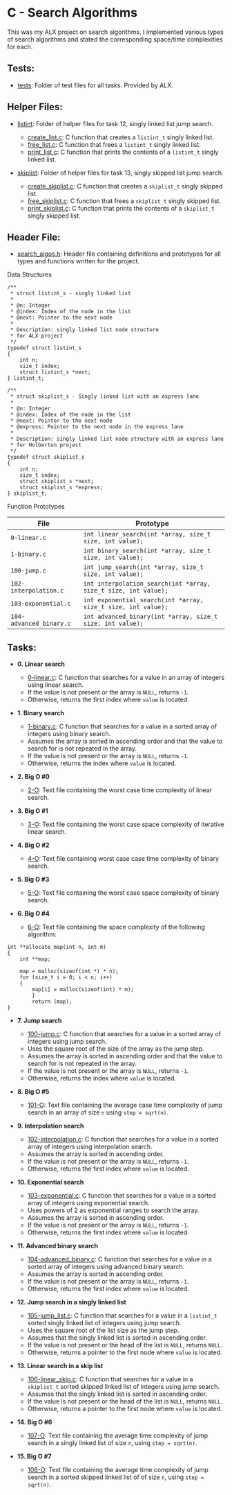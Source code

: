 # C - Search Algorithms

This was my ALX project on search algorithms. I implemented
various types of search algorithms and stated the corresponding space/time
complexities for each.

## Tests:

- [tests](./tests): Folder of test files for all tasks. Provided by ALX.

## Helper Files:

- [listint](./listint): Folder of helper files for task 12, singly linked list
  jump search.

  - [create_list.c](./listint/create_list.c): C function that creates a `listint_t`
    singly linked list.
  - [free_list.c](./listint/free_list.c): C function that frees a `listint_t`
    singly linked list.
  - [print_list.c](./listint/print_list.c): C function that prints the contents
    of a `listint_t` singly linked list.

- [skiplist](./skiplist): Folder of helper files for task 13, singly skipped list
  jump search.
  - [create_skiplist.c](./skiplist/create_skiplist.c): C function that creates
    a `skiplist_t` singly skipped list.
  - [free_skiplist.c](./skiplist/free_skiplist.c): C function that frees a
    `skiplist_t` singly skipped list.
  - [print_skiplist.c](./skiplist/print_skiplist.c): C function that prints the
    contents of a `skiplist_t` singly skipped list.

## Header File:

- [search_algos.h](./search_algos.h): Header file containing definitions and
  prototypes for all types and functions written for the project.

Data Structures

```
/**
 * struct listint_s - singly linked list
 *
 * @n: Integer
 * @index: Index of the node in the list
 * @next: Pointer to the next node
 *
 * Description: singly linked list node structure
 * for ALX project
 */
typedef struct listint_s
{
    int n;
    size_t index;
    struct listint_s *next;
} listint_t;

/**
 * struct skiplist_s - Singly linked list with an express lane
 *
 * @n: Integer
 * @index: Index of the node in the list
 * @next: Pointer to the next node
 * @express: Pointer to the next node in the express lane
 *
 * Description: singly linked list node structure with an express lane
 * for Holberton project
 */
typedef struct skiplist_s
{
    int n;
    size_t index;
    struct skiplist_s *next;
    struct skiplist_s *express;
} skiplist_t;
```

Function Prototypes

| File                    | Prototype                                                       |
| ----------------------- | --------------------------------------------------------------- |
| `0-linear.c`            | `int linear_search(int *array, size_t size, int value);`        |
| `1-binary.c`            | `int binary_search(int *array, size_t size, int value);`        |
| `100-jump.c`            | `int jump_search(int *array, size_t size, int value);`          |
| `102-interpolation.c`   | `int interpolation_search(int *array, size_t size, int value);` |
| `103-exponential.c`     | `int exponential_search(int *array, size_t size, int value);`   |
| `104-advanced_binary.c` | `int advanced_binary(int *array, size_t size, int value);`      |

## Tasks:

- **0. Linear search**

  - [0-linear.c](./0-linear.c): C function that searches for a value in an array
    of integers using linear search.
  - If the value is not present or the array is `NULL`, returns `-1`.
  - Otherwise, returns the first index where `value` is located.

- **1. Binary search**

  - [1-binary.c](./1-binary.c): C function that searches for a value in a sorted
    array of integers using binary search.
  - Assumes the array is sorted in ascending order and that the value to search
    for is not repeated in the array.
  - If the value is not present or the array is `NULL`, returns `-1`.
  - Otherwise, returns the index where `value` is located.

- **2. Big O #0**

  - [2-O](./2-O): Text file containing the worst case time complexity of linear
    search.

- **3. Big O #1**

  - [3-O](./3-O): Text file containing the worst case space complexity of
    iterative linear search.

- **4. Big O #2**

  - [4-O](./4-O): Text file containing worst case case time complexity
    of binary search.

- **5. Big O #3**

  - [5-O](./5-O): Text file containing the worst case space complexity
    of binary search.

- **6. Big O #4**
  - [6-O](./6-O): Text file containing the space complexity of the following algorithm:

```
int **allocate_map(int n, int m)
{
    int **map;

    map = malloc(sizeof(int *) * n);
    for (size_t i = 0; i < n; i++)
    {
        map[i] = malloc(sizeof(int) * m);
		}
		return (map);
}
```

- **7. Jump search**

  - [100-jump.c](./100-jump.c): C function that searches for a value in a
    sorted array of integers using jump search.
  - Uses the square root of the size of the array as the jump step.
  - Assumes the array is sorted in ascending order and that the value to search
    for is not repeated in the array.
  - If the value is not present or the array is `NULL`, returns `-1`.
  - Otherwise, returns the index where `value` is located.

- **8. Big O #5**

  - [101-O](./101-O): Text file containing the average case time complexity of
    jump search in an array of size `n` using `step = sqrt(n)`.

- **9. Interpolation search**

  - [102-interpolation.c](./102-interpolation.c): C function that searches for
    a value in a sorted array of integers using interpolation search.
  - Assumes the array is sorted in ascending order.
  - If the value is not present or the array is `NULL`, returns `-1`.
  - Otherwise, returns the first index where `value` is located.

- **10. Exponential search**

  - [103-exponential.c](./103-exponential.c): C function that searches for a
    value in a sorted array of integers using exponential search.
  - Uses powers of 2 as exponential ranges to search the array.
  - Assumes the array is sorted in ascending order.
  - If the value is not present or the array is `NULL`, returns `-1`.
  - Otherwise, returns the first index where `value` is located.

- **11. Advanced binary search**

  - [104-advanced_binary.c](./104-advanced_binary.c): C function that searches
    for a value in a sorted array of integers using advanced binary search.
  - Assumes the array is sorted in ascending order.
  - If the value is not present or the array is `NULL`, returns `-1`.
  - Otherwise, returns the first index where `value` is located.

- **12. Jump search in a singly linked list**

  - [105-jump_list.c](./105-jump_list.c): C function that searches for a value
    in a `listint_t` sorted singly linked list of integers using jump search.
  - Uses the square root of the list size as the jump step.
  - Assumes that the singly linked list is sorted in ascending order.
  - If the value is not present or the head of the list is `NULL`, returns `NULL`.
  - Otherwise, returns a pointer to the first node where `value` is located.

- **13. Linear search in a skip list**

  - [106-linear_skip.c](./106-linear_skip.c): C function that searches for a value
    in a `skiplist_t` sorted skipped linked list of integers using jump search.
  - Assumes that the singly linked list is sorted in ascending order.
  - If the value is not present or the head of the list is `NULL`, returns `NULL`.
  - Otherwise, returns a pointer to the first node where `value` is located.

- **14. Big O #6**

  - [107-O](./107-O): Text file containing the average time complexity of jump
    search in a singly linked list of size `n`, using `step = sqrt(n)`.

- **15. Big O #7**
  - [108-O](./108-O): Text file containing the average time complexity of jump
    search in a sorted skipped linked list of of size `n`, using `step = sqrt(n)`.
